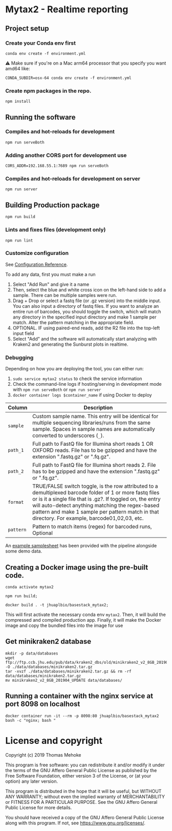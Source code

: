 # Mytax2 - Realtime reporting


## Project setup

### Create your Conda env first 

```
conda env create -f environment.yml
```

:warning: Make sure if you're on a Mac arm64 processor that you specify you want amd64 like:

```
CONDA_SUBDIR=osx-64 conda env create -f environment.yml
```

### Create npm packages in the repo.

```
npm install
```

## Running the software


### Compiles and hot-reloads for development

```
npm run serveBoth
```

### Adding another CORS port for development use

```
CORS_ADDR=192.168.55.1:7689 npm run serveBoth
```

### Compiles and hot-reloads for development on server
```
npm run server
```


## Building Production package
```
npm run build
```

### Lints and fixes files (development only)
```
npm run lint
```

### Customize configuration
See [Configuration Reference](https://cli.vuejs.org/config/).

To add any data, first you must make a run

1. Select "Add Run" and give it a name
2. Then, select the blue and white cross icon on the left-hand side to add a sample. There can be multiple samples were run.
3. Drag + Drop or select a fastq file (or .gz version) into the middle input. You can also input a directory of fastq files. If you want to analyze an entire run of barcodes, you should toggle the switch, which will match any directory in the specified input directory and make 1 sample per match. Alter the pattern matching in the appropriate field.
4. OPTIONAL. IF using paired-end reads, add the R2 file into the top-left input field
5. Select "Add" and the software will automatically start analyzing with Kraken2 and generating the Sunburst plots in realtime. 

### Debugging

Depending on how you are deploying the tool, you can either run:

1. `sudo service mytax2 status` to check the service information
2. Check the command-line logs if hosting/serving in development mode with `npm run serveBoth` or `npm run server`
3. `docker container logs $container_name` if using Docker to deploy



| Column     | Description                                                                                                                                                                            |
| ---------  | -------------------------------------------------------------------------------------------------------------------------------------------------------------------------------------- |
| `sample`   | Custom sample name. This entry will be identical for multiple sequencing libraries/runs from the same sample. Spaces in sample names are automatically converted to underscores (`_`). |
| `path_1`  | Full path to FastQ file for Illumina short reads 1 OR OXFORD reads. File has to be gzipped and have the extension ".fastq.gz" or ".fq.gz".                                             |
| `path_2`  | Full path to FastQ file for Illumina short reads 2. File has to be gzipped and have the extension ".fastq.gz" or ".fq.gz".                                                             |
| `format`  | TRUE/FALSE switch toggle, is the row attributed to a demultiplexed barcode folder of 1 or more fastq files or is it a single file that is .gz?. If toggled on, the entry will auto-detect anything matching the regex-based pattern and make 1 sample per pattern match in that directory. For example, barcode01,02,03, etc.     |
| `pattern` | Pattern to match items (regex) for barcoded runs, Optional                                            |

An [example samplesheet](../examples/Samplesheet.csv) has been provided with the pipeline alongside some demo data.

## Creating a Docker image using the pre-built code.


```
conda activate mytax2

npm run build;

docker build . -t jhuaplbio/basestack_mytax2; 

```

This will first activate the necessary conda env `mytax2`. Then, it will build the compressed and compiled production app. Finally, it will make the Docker image and copy the bundled files into the image for use


## Get minikraken2 database

```
mkdir -p data/databases
wget ftp://ftp.ccb.jhu.edu/pub/data/kraken2_dbs/old/minikraken2_v2_8GB_201904.tgz -O ./data/databases/minikraken2.tar.gz 
tar -xvzf ./data/databases/minikraken2.tar.gz && rm -rf data/databases/minikraken2.tar.gz
mv minikraken2_v2_8GB_201904_UPDATE data/databases/
```


## Running a container with the nginx service at port 8098 on localhost

```
docker container run -it --rm -p 8098:80 jhuaplbio/basestack_mytax2  bash -c "nginx; bash "
```

# License and copyright

Copyright (c) 2019 Thomas Mehoke

This program is free software: you can redistribute it and/or modify
it under the terms of the GNU Affero General Public License as
published by the Free Software Foundation, either version 3 of the
License, or (at your option) any later version.

This program is distributed in the hope that it will be useful,
but WITHOUT ANY WARRANTY; without even the implied warranty of
MERCHANTABILITY or FITNESS FOR A PARTICULAR PURPOSE.  See the
GNU Affero General Public License for more details.

You should have received a copy of the GNU Affero General Public License
along with this program.  If not, see <https://www.gnu.org/licenses/>.

